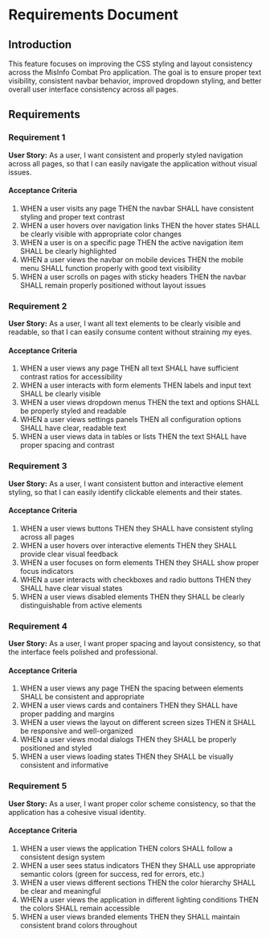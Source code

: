 # Requirements Document

## Introduction

This feature focuses on improving the CSS styling and layout consistency across the MisInfo Combat Pro application. The goal is to ensure proper text visibility, consistent navbar behavior, improved dropdown styling, and better overall user interface consistency across all pages.

## Requirements

### Requirement 1

**User Story:** As a user, I want consistent and properly styled navigation across all pages, so that I can easily navigate the application without visual issues.

#### Acceptance Criteria

1. WHEN a user visits any page THEN the navbar SHALL have consistent styling and proper text contrast
2. WHEN a user hovers over navigation links THEN the hover states SHALL be clearly visible with appropriate color changes
3. WHEN a user is on a specific page THEN the active navigation item SHALL be clearly highlighted
4. WHEN a user views the navbar on mobile devices THEN the mobile menu SHALL function properly with good text visibility
5. WHEN a user scrolls on pages with sticky headers THEN the navbar SHALL remain properly positioned without layout issues

### Requirement 2

**User Story:** As a user, I want all text elements to be clearly visible and readable, so that I can easily consume content without straining my eyes.

#### Acceptance Criteria

1. WHEN a user views any page THEN all text SHALL have sufficient contrast ratios for accessibility
2. WHEN a user interacts with form elements THEN labels and input text SHALL be clearly visible
3. WHEN a user views dropdown menus THEN the text and options SHALL be properly styled and readable
4. WHEN a user views settings panels THEN all configuration options SHALL have clear, readable text
5. WHEN a user views data in tables or lists THEN the text SHALL have proper spacing and contrast

### Requirement 3

**User Story:** As a user, I want consistent button and interactive element styling, so that I can easily identify clickable elements and their states.

#### Acceptance Criteria

1. WHEN a user views buttons THEN they SHALL have consistent styling across all pages
2. WHEN a user hovers over interactive elements THEN they SHALL provide clear visual feedback
3. WHEN a user focuses on form elements THEN they SHALL show proper focus indicators
4. WHEN a user interacts with checkboxes and radio buttons THEN they SHALL have clear visual states
5. WHEN a user views disabled elements THEN they SHALL be clearly distinguishable from active elements

### Requirement 4

**User Story:** As a user, I want proper spacing and layout consistency, so that the interface feels polished and professional.

#### Acceptance Criteria

1. WHEN a user views any page THEN the spacing between elements SHALL be consistent and appropriate
2. WHEN a user views cards and containers THEN they SHALL have proper padding and margins
3. WHEN a user views the layout on different screen sizes THEN it SHALL be responsive and well-organized
4. WHEN a user views modal dialogs THEN they SHALL be properly positioned and styled
5. WHEN a user views loading states THEN they SHALL be visually consistent and informative

### Requirement 5

**User Story:** As a user, I want proper color scheme consistency, so that the application has a cohesive visual identity.

#### Acceptance Criteria

1. WHEN a user views the application THEN colors SHALL follow a consistent design system
2. WHEN a user sees status indicators THEN they SHALL use appropriate semantic colors (green for success, red for errors, etc.)
3. WHEN a user views different sections THEN the color hierarchy SHALL be clear and meaningful
4. WHEN a user views the application in different lighting conditions THEN the colors SHALL remain accessible
5. WHEN a user views branded elements THEN they SHALL maintain consistent brand colors throughout